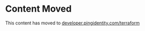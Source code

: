 # Content Moved

This content has moved to [developer.pingidentity.com/terraform](https://developer.pingidentity.com/terraform/best_practices.html)
